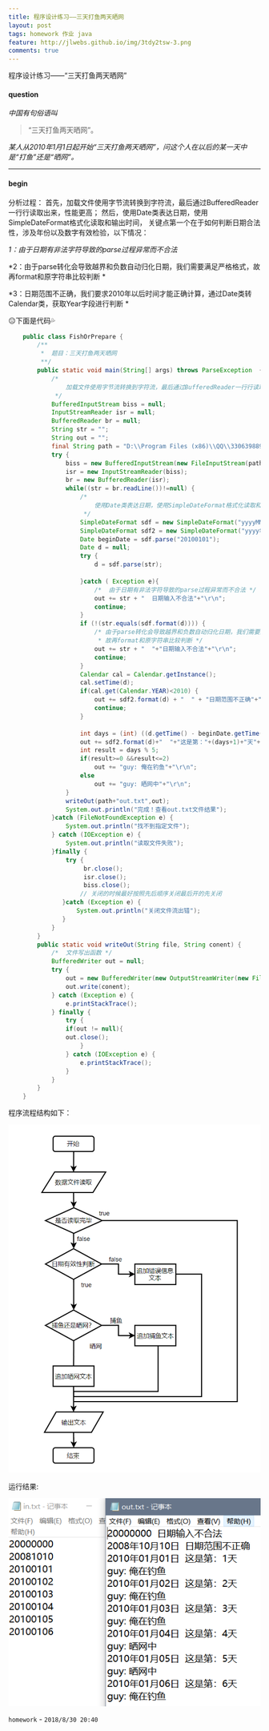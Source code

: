```yaml
---
title: 程序设计练习——三天打鱼两天晒网
layout: post
tags: homework 作业 java
feature: http://jlwebs.github.io/img/3tdy2tsw-3.png
comments: true
---
```


程序设计练习——“三天打鱼两天晒网” 

#### question
 *中国有句俗语叫*
> “三天打鱼两天晒网”。

*某人从2010年1月1日起开始“三天打鱼两天晒网”，问这个人在以后的某一天中是“打鱼”还是“晒网”。*

---------------------------------------------------------------------
#### begin

分析过程：
首先，加载文件使用字节流转换到字符流，最后通过BufferedReader一行行读取出来，性能更高；
然后，使用Date类表达日期，使用SimpleDateFormat格式化读取和输出时间，
关键点第一个在于如何判断日期合法性，涉及年份以及数字有效检验，以下情况：

*1：由于日期有非法字符导致的parse过程异常而不合法*

*2：由于parse转化会导致越界和负数自动归化日期，我们需要满足严格格式，故再format和原字符串比较判断 *

*3：日期范围不正确，我们要求2010年以后时间才能正确计算，通过Date类转Calendar类，获取Year字段进行判断 *



:expressionless:下面是代码:sweat_drops:
```java
    public class FishOrPrepare {
    	/**
    	 *  题目：三天打鱼两天晒网
    	 **/
    	public static void main(String[] args) throws ParseException  {
    		/* 
    		 	加载文件使用字节流转换到字符流，最后通过BufferedReader一行行读取出来，性能更高
    		 */
    		BufferedInputStream biss = null;
    		InputStreamReader isr = null;
    		BufferedReader br = null;
    		String str = "";
    		String out = "";
    		final String path = "D:\\Program Files (x86)\\QQ\\330639889\\AppWebCache\\";
    		try {
    			biss = new BufferedInputStream(new FileInputStream(path+"in.txt"));
    			isr = new InputStreamReader(biss);
    			br = new BufferedReader(isr);
    			while((str = br.readLine())!=null) {
    				/* 
    			 		使用Date类表达日期，使用SimpleDateFormat格式化读取和输出时间
    				 */
    				SimpleDateFormat sdf = new SimpleDateFormat("yyyyMMdd");
    				SimpleDateFormat sdf2 = new SimpleDateFormat("yyyy年MM月dd日");
    				Date beginDate = sdf.parse("20100101");
    				Date d = null;
    				try {	
    					d = sdf.parse(str);
    
    				}catch ( Exception e){
    					/*	由于日期有非法字符导致的parse过程异常而不合法 */
    					out += str + "  日期输入不合法"+"\r\n";
    					continue;
    				}
    				if (!(str.equals(sdf.format(d)))) {
    					/* 由于parse转化会导致越界和负数自动归化日期，我们需要满足严格格式
    					 * 故再format和原字符串比较判断 */
    					out += str + "  "+"日期输入不合法"+"\r\n";
    					continue;
    				}
    				Calendar cal = Calendar.getInstance();
    				cal.setTime(d);
    				if(cal.get(Calendar.YEAR)<2010) {
    					out += sdf2.format(d) + "  " + "日期范围不正确"+"\r\n";
    					continue;
    				}
    				
    				int days = (int) ((d.getTime() - beginDate.getTime()) / (1000*3600*24));
    				out += sdf2.format(d)+"  "+"这是第："+(days+1)+"天"+"\r\n";
    				int result = days % 5;
    				if(result>=0 &&result<=2)
    					out += "guy: 俺在钓鱼"+"\r\n";
    				else
    					out += "guy: 晒网中"+"\r\n";
    			}
    			writeOut(path+"out.txt",out);
    			System.out.println("完成！查看out.txt文件结果");
    		}catch (FileNotFoundException e) {
    			System.out.println("找不到指定文件");
    		} catch (IOException e) {
    			System.out.println("读取文件失败");
    		}finally {
    			try {
    			     br.close();
    			     isr.close();
    			     biss.close();
    			    // 关闭的时候最好按照先后顺序关闭最后开的先关闭
    		   }catch (Exception e) {
    			   System.out.println("关闭文件流出错");
    		   }
    		}
    	}
    	public static void writeOut(String file, String conent) {   
    		/*	文件写出函数 */
            BufferedWriter out = null;   
            try {   
                out = new BufferedWriter(new OutputStreamWriter(new FileOutputStream(file, false)));   
                out.write(conent);   
            } catch (Exception e) {   
                e.printStackTrace();   
            } finally {   
                try {   
                if(out != null){
                out.close();   
                    }
                } catch (IOException e) {   
                    e.printStackTrace();   
                }   
            }   
        }   
    }
```

程序流程结构如下：

![流程示意图](../img/3tdy2tsw.png "流程示意图")

运行结果:

![运行结果](../img/3tdy2tsw-2.png "运行结果")

`homework` -  `2018/8/30 20:40 `
